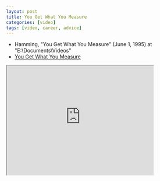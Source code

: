 ```yaml
---
layout: post
title: You Get What You Measure
categories: [video]
tags: [video, career, advice]
---
```


- Hamming, "You Get What You Measure" (June 1, 1995) at "E:\Documents\Videos"
- [You Get What You Measure](https://www.youtube.com/watch?v=LNhcaVi3zPA)

<!--more-->

<iframe width="80%" height="300px" src="https://www.youtube.com/embed/LNhcaVi3zPA">
</iframe>